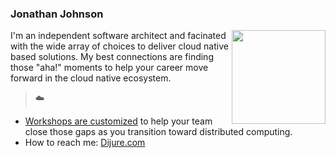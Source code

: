 ### Jonathan Johnson

<img align="right" width="150" src="https://www.dijure.com/images/company/avatar.png">
I'm an independent software architect and facinated with the wide array of choices to deliver cloud native based solutions. My best connections are finding those "aha!" moments to help your career move forward in the cloud native ecosystem.

> :cloud:
- [Workshops are customized](https://www.dijure.com/services/) to help your team close those gaps as you transition toward distributed computing.
- How to reach me: [Dijure.com](https://www.dijure.com/contact/)
